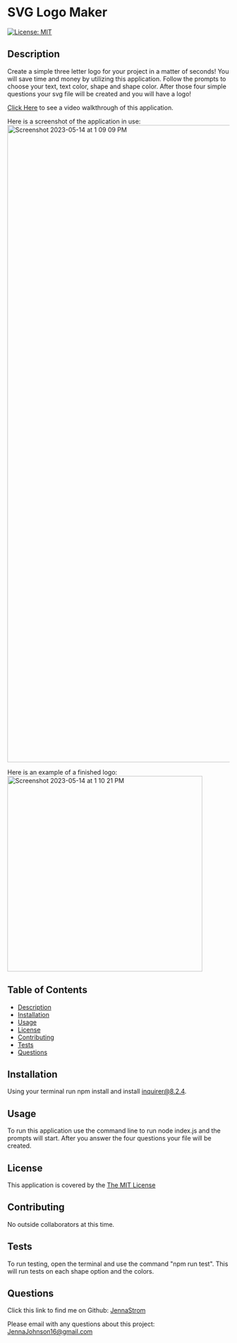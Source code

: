 # SVG Logo Maker

  [![License: MIT](https://img.shields.io/badge/License-MIT-yellow.svg)](https://opensource.org/licenses/MIT)

## Description
  Create a simple three letter logo for your project in a matter of seconds! You will save time and money by utilizing this application. Follow the prompts to choose your text, text color, shape and shape color. After those four simple questions your svg file will be created and you will have a logo!

  [Click Here](https://drive.google.com/file/d/14KgaGP8bcd0e-y__dMDKUFA6u17PdXXd/view) to see a video walkthrough of this application.

  Here is a screenshot of the application in use: 
<img width="1440" alt="Screenshot 2023-05-14 at 1 09 09 PM" src="https://github.com/JennaStrom/SVGLogoMaker/assets/123525191/c2f5e92d-869a-4ac9-a486-0ce347daefdd">

  Here is an example of a finished logo:
<img width="442" alt="Screenshot 2023-05-14 at 1 10 21 PM" src="https://github.com/JennaStrom/SVGLogoMaker/assets/123525191/1ade0486-da1c-4a02-a55b-a4b5a7b94b9c">

## Table of Contents
- [Description](#description)
- [Installation](#installation)
- [Usage](#usage)
- [License](#license)
- [Contributing](#contributing)
- [Tests](#tests)
- [Questions](#questions)

## Installation
  Using your terminal run npm install and install inquirer@8.2.4.

## Usage
  To run this application use the command line to run node index.js and the prompts will start. After you answer the four questions your file will be created.
  

## License
  This application is covered by the [The MIT License](https://opensource.org/license/mit/)
    

## Contributing
  No outside collaborators at this time.

## Tests
  To run testing, open the terminal and use the command "npm run test". This will run tests on each shape option and the colors.

## Questions
  Click this link to find me on Github: [JennaStrom](https://github.com/JennaStrom)
 
  Please email with any questions about this project: JennaJohnson16@gmail.com 

